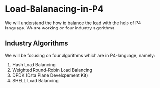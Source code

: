 # Load-Balanacing-in-P4
We will understand the how to balance the load with the help of P4 language. We are working on four industry algorithms.

## Industry Algorithms
We will be focusing on four algorithms which are in P4-language, namely:
1. Hash Load Balancing
2. Weighted Round-Robin Load Balancing
3. DPDK (Data Plane Developement Kit)
4. SHELL Load Balancing

